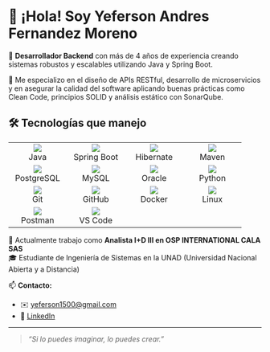 # 👋 ¡Hola! Soy Yeferson Andres Fernandez Moreno

🎯 **Desarrollador Backend** con más de 4 años de experiencia creando sistemas robustos y escalables utilizando Java y Spring Boot.

💼 Me especializo en el diseño de APIs RESTful, desarrollo de microservicios y en asegurar la calidad del software aplicando buenas prácticas como Clean Code, principios SOLID y análisis estático con SonarQube.

<h2>🛠️ Tecnologías que manejo</h2>

<table>
  <tr>
    <td align="center" width="100">
      <img src="https://skillicons.dev/icons?i=java" /><br/>Java
    </td>
    <td align="center" width="100">
      <img src="https://skillicons.dev/icons?i=spring" /><br/>Spring Boot
    </td>
    <td align="center" width="100">
      <img src="https://skillicons.dev/icons?i=hibernate" /><br/>Hibernate
    </td>
    <td align="center" width="100">
      <img src="https://skillicons.dev/icons?i=maven" /><br/>Maven
    </td>
  </tr>
  <tr>
    <td align="center" width="100">
      <img src="https://skillicons.dev/icons?i=postgres" /><br/>PostgreSQL
    </td>
    <td align="center" width="100">
      <img src="https://skillicons.dev/icons?i=mysql" /><br/>MySQL
    </td>
    <td align="center" width="100">
      <img src="https://skillicons.dev/icons?i=oracle" /><br/>Oracle
    </td>
    <td align="center" width="100">
      <img src="https://skillicons.dev/icons?i=py" /><br/>Python
    </td>
  </tr>
  <tr>
    <td align="center" width="100">
      <img src="https://skillicons.dev/icons?i=git" /><br/>Git
    </td>
    <td align="center" width="100">
      <img src="https://skillicons.dev/icons?i=github" /><br/>GitHub
    </td>
    <td align="center" width="100">
      <img src="https://skillicons.dev/icons?i=docker" /><br/>Docker
    </td>
    <td align="center" width="100">
      <img src="https://skillicons.dev/icons?i=linux" /><br/>Linux
    </td>
  </tr>
  <tr>
    <td align="center" width="100">
      <img src="https://skillicons.dev/icons?i=postman" /><br/>Postman
    </td>
    <td align="center" width="100">
      <img src="https://skillicons.dev/icons?i=vscode" /><br/>VS Code
    </td>
  </tr>
</table>


🚀 Actualmente trabajo como **Analista I+D III en OSP INTERNATIONAL CALA SAS**  
🎓 Estudiante de Ingeniería de Sistemas en la UNAD (Universidad Nacional Abierta y a Distancia)

📫 **Contacto:**  
- ✉️ yeferson1500@gmail.com  
- 🔗 [LinkedIn](https://www.linkedin.com/in/yeferson-fernandez)

---

> *“Si lo puedes imaginar, lo puedes crear.”*
